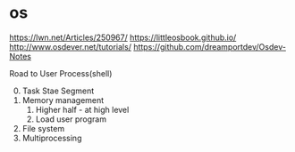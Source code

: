 # os

https://lwn.net/Articles/250967/
https://littleosbook.github.io/
http://www.osdever.net/tutorials/
https://github.com/dreamportdev/Osdev-Notes

Road to User Process(shell)

0. Task Stae Segment
1. Memory management
   1. Higher half - at high level
   2. Load user program
2. File system
3. Multiprocessing